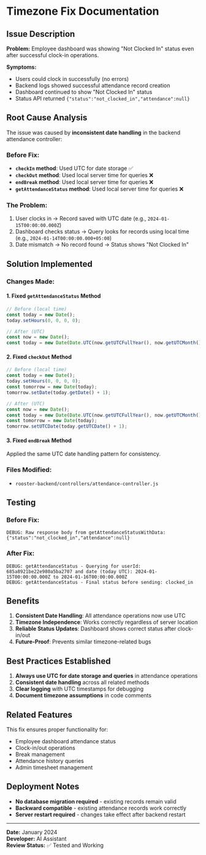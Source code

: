 # Timezone Fix Documentation

## Issue Description

**Problem:** Employee dashboard was showing "Not Clocked In" status even after successful clock-in operations.

**Symptoms:**
- Users could clock in successfully (no errors)
- Backend logs showed successful attendance record creation
- Dashboard continued to show "Not Clocked In" status
- Status API returned `{"status":"not_clocked_in","attendance":null}`

## Root Cause Analysis

The issue was caused by **inconsistent date handling** in the backend attendance controller:

### Before Fix:
- **`checkIn` method**: Used UTC for date storage ✅
- **`checkOut` method**: Used local server time for queries ❌
- **`endBreak` method**: Used local server time for queries ❌  
- **`getAttendanceStatus` method**: Used local server time for queries ❌

### The Problem:
1. User clocks in → Record saved with UTC date (e.g., `2024-01-15T00:00:00.000Z`)
2. Dashboard checks status → Query looks for records using local time (e.g., `2024-01-14T00:00:00.000+05:00`)
3. Date mismatch → No record found → Status shows "Not Clocked In"

## Solution Implemented

### Changes Made:

#### 1. Fixed `getAttendanceStatus` Method
```javascript
// Before (local time)
const today = new Date();
today.setHours(0, 0, 0, 0);

// After (UTC)
const now = new Date();
const today = new Date(Date.UTC(now.getUTCFullYear(), now.getUTCMonth(), now.getUTCDate(), 0, 0, 0, 0));
```

#### 2. Fixed `checkOut` Method
```javascript
// Before (local time)
const today = new Date();
today.setHours(0, 0, 0, 0);
const tomorrow = new Date(today);
tomorrow.setDate(today.getDate() + 1);

// After (UTC)
const now = new Date();
const today = new Date(Date.UTC(now.getUTCFullYear(), now.getUTCMonth(), now.getUTCDate(), 0, 0, 0, 0));
const tomorrow = new Date(today);
tomorrow.setUTCDate(today.getUTCDate() + 1);
```

#### 3. Fixed `endBreak` Method
Applied the same UTC date handling pattern for consistency.

### Files Modified:
- `rooster-backend/controllers/attendance-controller.js`

## Testing

### Before Fix:
```
DEBUG: Raw response body from getAttendanceStatusWithData: {"status":"not_clocked_in","attendance":null}
```

### After Fix:
```
DEBUG: getAttendanceStatus - Querying for userId: 685a8921be22e980a5ba2707 and date (today UTC): 2024-01-15T00:00:00.000Z to 2024-01-16T00:00:00.000Z
DEBUG: getAttendanceStatus - Final status before sending: clocked_in
```

## Benefits

1. **Consistent Date Handling**: All attendance operations now use UTC
2. **Timezone Independence**: Works correctly regardless of server location
3. **Reliable Status Updates**: Dashboard shows correct status after clock-in/out
4. **Future-Proof**: Prevents similar timezone-related bugs

## Best Practices Established

1. **Always use UTC for date storage and queries** in attendance operations
2. **Consistent date handling** across all related methods
3. **Clear logging** with UTC timestamps for debugging
4. **Document timezone assumptions** in code comments

## Related Features

This fix ensures proper functionality for:
- Employee dashboard attendance status
- Clock-in/out operations
- Break management
- Attendance history queries
- Admin timesheet management

## Deployment Notes

- **No database migration required** - existing records remain valid
- **Backward compatible** - existing attendance records work correctly
- **Server restart required** - changes take effect after backend restart

---

**Date:** January 2024  
**Developer:** AI Assistant  
**Review Status:** ✅ Tested and Working 